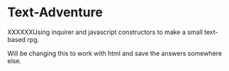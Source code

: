 # Text-Adventure

XXXXXXUsing inquirer and javascript constructors to make a small text-based rpg.

Will be changing this to work with html and save the answers somewhere else.